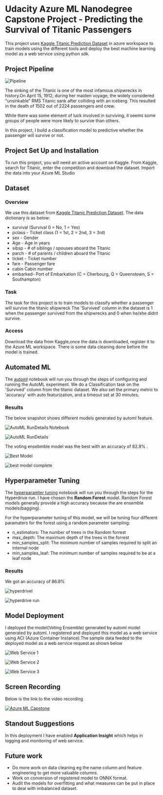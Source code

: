 # Udacity Azure ML Nanodegree Capstone Project - Predicting the Survival of Titanic Passengers
This project uses [Kaggle Titanic Prediction Dataset](https://www.kaggle.com/c/titanic/data) in azure workspace to train models using the different tools and deploy the best machine learning model as a web service using python sdk.

## Project Pipeline
![Pipeline](https://github.com/billy-odera/nd00333-capstone/blob/master/starter_file/screenshot/pipeline.jpg)

The sinking of the Titanic is one of the most infamous shipwrecks in history.On April 15, 1912, during her maiden voyage, the widely considered “unsinkable” RMS Titanic sank after colliding with an iceberg. This resulted in the death of 1502 out of 2224 passengers and crew.

While there was some element of luck involved in surviving, it seems some groups of people were more likely to survive than others.

In this project, I build a classification model to predictive whether the passenger will survive or not.

## Project Set Up and Installation
To run this project, you will need an active account on Kaggle. From Kaggle, search for Titanic, enter the competition and download the dataset. Import the data into your Azure ML Studio

## Dataset

### Overview
We use this dataset from [Kaggle Titanic Prediction Dataset](https://www.kaggle.com/c/titanic/data). The data dictionary is as below:

<ul>
  <li>survival (Survival	0 = No, 1 = Yes)</li>
  <li>pclass - Ticket class	(1 = 1st, 2 = 2nd, 3 = 3rd)</li>
  <li>sex	- Gender</li>
  <li>Age	- Age in years	</li>
  <li>sibsp	- # of siblings / spouses aboard the Titanic	</li>
  <li>parch	- # of parents / children aboard the Titanic</li>	
  <li>ticket - 	Ticket number</li>	
  <li>fare	- Passenger fare</li>	
  <li>cabin	Cabin number	</li>
  <li>embarked- Port of Embarkation	(C = Cherbourg, Q = Queenstown, S = Southampton)</li>
</ul>

### Task
The task for this project is to train models to classify whether a passenger will survive the titanic shipwreck The 'Survived' column in the dataset is 1 when the passenger survived from the shipwrecks and 0 when he/she didnt survive.  


### Access
Download the data from Kaggle,once the data is downloaded, register it to the Azure ML workspace. There is some  data cleaning done before the model is trained.

## Automated ML
The [automl](https://github.com/billy-odera/nd00333-capstone/blob/master/starter_file/automl.ipynb) notebook will run you through the steps of configuring and running the AutoML experiment. We do a Classification task on the 'Survived' column from the titanic dataset. We also set the primary metric to 'accuracy' with auto featurization, and a timeout set at 30 minutes.

### Results
<p>The below snapshot shows different models generated by automl feature. </p>

![AutoML RunDetails Notebook](https://github.com/billy-odera/nd00333-capstone/blob/master/starter_file/screenshot/c.jpg)

![AutoML RunDetails](https://github.com/billy-odera/nd00333-capstone/blob/master/starter_file/screenshot/e.jpg)

<p>The voting ensebmble model was the best with an accuracy of 82.9% . </p>

![Best Model](https://github.com/billy-odera/nd00333-capstone/blob/master/starter_file/screenshot/f.jpg)

![best model complete](https://github.com/billy-odera/nd00333-capstone/blob/master/starter_file/screenshot/g.jpg)


## Hyperparameter Tuning
The [hyperparamter tuning](https://github.com/billy-odera/nd00333-capstone/blob/master/starter_file/hyperparameter_tuning.ipynb) notebook will run you through the steps for the Hyperdrive run. I have chosen the <b>Random Forest</b> model. Random Forest models generally provide a high accuracy because the are ensemble models(bagging).

For the hyperparameter tuning of this model, we will be tuning four different paramaters for the forest using a random parameter sampling:
<ul>
  <li>n_estimators: The number of trees in the Random forrest</li> 
  <li>max_depth: The maximum depth of the trees in the forrest</li>
  <li>min_samples_split: The minimum number of samples required to split an internal node</li>
  <li>min_samples_leaf: The minimum number of samples required to be at a leaf node</li>
</ul>


### Results
<p>We got an accuracy of 86.8% </p>

![hyperdrivel](https://github.com/billy-odera/nd00333-capstone/blob/master/starter_file/screenshot/f.jpg)

![hyperdrive run](https://github.com/billy-odera/nd00333-capstone/blob/master/starter_file/screenshot/k.jpg)

## Model Deployment
<p>I deployed the model(Voting Ensemble) generated by automl  model generated by automl. I registered and deployed this model as a web service using ACI (Azure Container Instance).The sample data feeded to the deployed model as a web service request as shown below</p>
   
![Web Service 1](https://github.com/billy-odera/nd00333-capstone/blob/master/starter_file/screenshot/h.jpg)

![Web Service 2](https://github.com/billy-odera/nd00333-capstone/blob/master/starter_file/screenshot/i.jpg)

![Web Service 3](https://github.com/billy-odera/nd00333-capstone/blob/master/starter_file/screenshot/j.jpg)

## Screen Recording
<p> Below is the link to the video recording</p>

[![Azure ML Capstone](https://img.youtube.com/vi/m6WDCijyR2Q/0.jpg)](https://www.youtube.com/watch?v=m6WDCijyR2Q "capstone project")

## Standout Suggestions
<p>In this deployment I have enabled <b>Application Insight</b> which helps in logging and monitoring of web service.</p>

## Future work
<ul>
  <li> Do more work on data cleaning eg the name column and feature engineering to get more valuable columns.</li>
  <li> Work on conversion of registered model to ONNX format.</li>
  <li> Audit the models for overfitting and what measures can be put in place to deal with imbalanced dataset. </li>
</ul>

